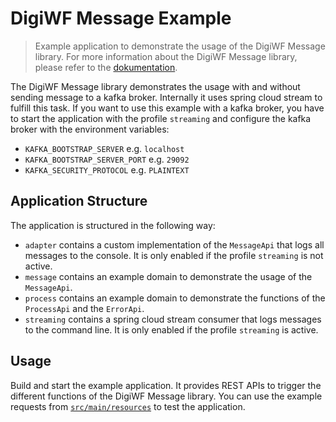 # DigiWF Message Example

> Example application to demonstrate the usage of the DigiWF Message library.
> For more information about the DigiWF Message library, please refer to the [dokumentation](https://digiwf.oss.muenchen.de//documentation/libs/digiwf-message/).

The DigiWF Message library demonstrates the usage with and without sending message to a kafka broker.
Internally it uses spring cloud stream to fulfill this task.
If you want to use this example with a kafka broker, you have to start the application with the profile `streaming` and
configure the kafka broker with the environment variables:

- `KAFKA_BOOTSTRAP_SERVER` e.g. `localhost`
- `KAFKA_BOOTSTRAP_SERVER_PORT` e.g. `29092`
- `KAFKA_SECURITY_PROTOCOL` e.g. `PLAINTEXT`

## Application Structure

The application is structured in the following way:

- `adapter` contains a custom implementation of the `MessageApi` that logs all messages to the console. It is only enabled if the profile `streaming` is not active.
- `message` contains an example domain to demonstrate the usage of the `MessageApi`.
- `process` contains an example domain to demonstrate the functions of the `ProcessApi` and the `ErrorApi`.
- `streaming` contains a spring cloud stream consumer that logs messages to the command line. It is only enabled if the profile `streaming` is active.

## Usage

Build and start the example application. It provides REST APIs to trigger the different functions of the DigiWF Message library.
You can use the example requests from [`src/main/resources`](src/main/resources) to test the application.
